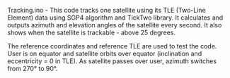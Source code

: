 Tracking.ino - This code tracks one satellite using its TLE (Two-Line Element) data using SGP4 algorithm and TickTwo library.
It calculates and outputs azimuth and elevation angles of the satellite every second.
It also shows when the satellite is trackable - above 25 degrees.

The reference coordinates and reference TLE are used to test the code. 
User is on equator and satellite orbits over equator (inclination and eccentricity = 0 in TLE). 
As satellite passes over user, azimuth switches from 270° to 90°.
